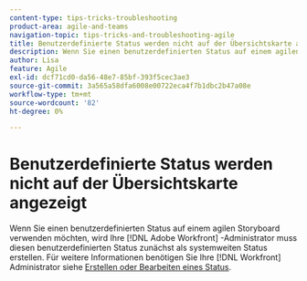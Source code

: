 ```yaml
---
content-type: tips-tricks-troubleshooting
product-area: agile-and-teams
navigation-topic: tips-tricks-and-troubleshooting-agile
title: Benutzerdefinierte Status werden nicht auf der Übersichtskarte angezeigt
description: Wenn Sie einen benutzerdefinierten Status auf einem agilen Storyboard verwenden möchten, wird Ihre [!DNL Adobe Workfront] -Administrator muss diesen benutzerdefinierten Status zunächst als systemweiten Status erstellen.
author: Lisa
feature: Agile
exl-id: dcf71cd0-da56-48e7-85bf-393f5cec3ae3
source-git-commit: 3a565a58dfa6008e00722eca4f7b1dbc2b47a08e
workflow-type: tm+mt
source-wordcount: '82'
ht-degree: 0%

---
```


# Benutzerdefinierte Status werden nicht auf der Übersichtskarte angezeigt

Wenn Sie einen benutzerdefinierten Status auf einem agilen Storyboard verwenden möchten, wird Ihre [!DNL Adobe Workfront] -Administrator muss diesen benutzerdefinierten Status zunächst als systemweiten Status erstellen. Für weitere Informationen benötigen Sie Ihre [!DNL Workfront] Administrator siehe [Erstellen oder Bearbeiten eines Status](../../administration-and-setup/customize-workfront/creating-custom-status-and-priority-labels/create-or-edit-a-status.md).
